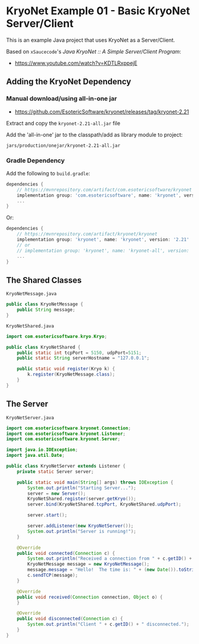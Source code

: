 # KryoNet Example 01 - Basic KryoNet Server/Client

This is an example Java project that uses KryoNet as a Server/Client.

Based on `xSaucecode`'s _Java KryoNet :: A Simple Server/Client Program_:

* https://www.youtube.com/watch?v=KDTLRxppejE


## Adding the KryoNet Dependency

### Manual download/using all-in-one jar 

* https://github.com/EsotericSoftware/kryonet/releases/tag/kryonet-2.21

Extract and copy the `kryonet-2.21-all.jar` file

Add the 'all-in-one' jar to the classpath/add as library module to project:

`jars/production/onejar/kryonet-2.21-all.jar`

### Gradle Dependency

Add the following to `build.gradle`:

```gradle
dependencies {
    // https://mvnrepository.com/artifact/com.esotericsoftware/kryonet
    implementation group: 'com.esotericsoftware', name: 'kryonet', version: '2.22.0-RC1'
    ...
}
```

Or:

```gradle
dependencies {
    // https://mvnrepository.com/artifact/kryonet/kryonet
    implementation group: 'kryonet', name: 'kryonet', version: '2.21'
    // or
    // implementation group: 'kryonet', name: 'kryonet-all', version: '2.21'
    ...
}
```


## The Shared Classes

`KryoNetMessage.java`

```java
public class KryoNetMessage {
    public String message;
}
```


`KryoNetShared.java`

```java
import com.esotericsoftware.kryo.Kryo;

public class KryoNetShared {
    public static int tcpPort = 5150, udpPort=5151;
    public static String serverHostname = "127.0.0.1";

    public static void register(Kryo k) {
        k.register(KryoNetMessage.class);
    }
}
```

## The Server

`KryoNetServer.java`

```java
import com.esotericsoftware.kryonet.Connection;
import com.esotericsoftware.kryonet.Listener;
import com.esotericsoftware.kryonet.Server;

import java.io.IOException;
import java.util.Date;

public class KryoNetServer extends Listener {
    private static Server server;

    public static void main(String[] args) throws IOException {
        System.out.println("Starting Server...");
        server = new Server();
        KryoNetShared.register(server.getKryo());
        server.bind(KryoNetShared.tcpPort, KryoNetShared.udpPort);

        server.start();

        server.addListener(new KryoNetServer());
        System.out.println("Server is running!");
    }

    @Override
    public void connected(Connection c) {
        System.out.println("Received a connection from " + c.getID() + " : "+ c.getRemoteAddressTCP().getHostString());
        KryoNetMessage message = new KryoNetMessage();
        message.message = "Hello!  The time is: " + (new Date()).toString();
        c.sendTCP(message);
    }

    @Override
    public void received(Connection connection, Object o) {
    }

    @Override
    public void disconnected(Connection c) {
        System.out.println("Client " + c.getID() + " disconnected.");
    }
}
```
